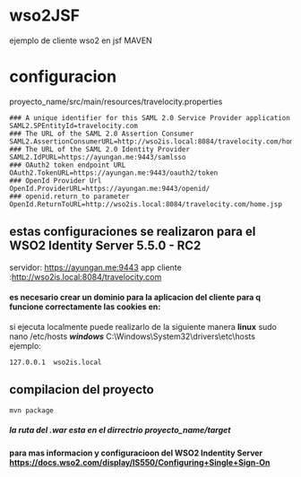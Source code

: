 # wso2JSF
ejemplo de cliente wso2  en jsf MAVEN
# configuracion
proyecto_name/src/main/resources/travelocity.properties
```
### A unique identifier for this SAML 2.0 Service Provider application
SAML2.SPEntityId=travelocity.com
### The URL of the SAML 2.0 Assertion Consumer
SAML2.AssertionConsumerURL=http://wso2is.local:8084/travelocity.com/home.jsp
### The URL of the SAML 2.0 Identity Provider
SAML2.IdPURL=https://ayungan.me:9443/samlsso
### OAuth2 token endpoint URL
OAuth2.TokenURL=https://ayungan.me:9443/oauth2/token
### OpenId Provider Url
OpenId.ProviderURL=https://ayungan.me:9443/openid/
### openid.return_to parameter
OpenId.ReturnToURL=http://wso2is.local:8084/travelocity.com/home.jsp
```
## estas configuraciones se realizaron para el WSO2 Identity Server 5.5.0 - RC2
servidor: https://ayungan.me:9443
app cliente :http://wso2is.local:8084/travelocity.com
#### es necesario crear un dominio para la aplicacion del cliente para q  funcione correctamente las cookies en: 
si ejecuta localmente puede realizarlo de la siguiente manera
**linux** sudo nano /etc/hosts 
***windows*** C:\Windows\System32\drivers\etc\hosts  
ejemplo: 
```
127.0.0.1  wso2is.local 
```
## compilacion del proyecto
```
mvn package
```
##### la ruta del .war esta en el dirrectrio proyecto_name/target
#### para mas informacion y configuracioon del WSO2 Indentity Server https://docs.wso2.com/display/IS550/Configuring+Single+Sign-On
